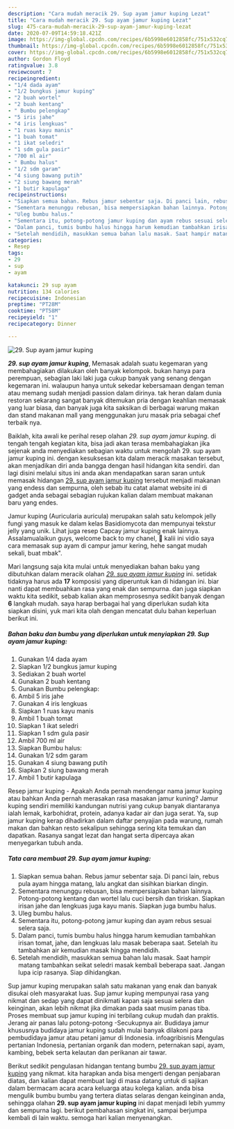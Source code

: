 ```yaml
---
description: "Cara mudah meracik 29. Sup ayam jamur kuping Lezat"
title: "Cara mudah meracik 29. Sup ayam jamur kuping Lezat"
slug: 475-cara-mudah-meracik-29-sup-ayam-jamur-kuping-lezat
date: 2020-07-09T14:59:18.421Z
image: https://img-global.cpcdn.com/recipes/6b5998e6012858fc/751x532cq70/29-sup-ayam-jamur-kuping-foto-resep-utama.jpg
thumbnail: https://img-global.cpcdn.com/recipes/6b5998e6012858fc/751x532cq70/29-sup-ayam-jamur-kuping-foto-resep-utama.jpg
cover: https://img-global.cpcdn.com/recipes/6b5998e6012858fc/751x532cq70/29-sup-ayam-jamur-kuping-foto-resep-utama.jpg
author: Gordon Floyd
ratingvalue: 3.8
reviewcount: 7
recipeingredient:
- "1/4 dada ayam"
- "1/2 bungkus jamur kuping"
- "2 buah wortel"
- "2 buah kentang"
- " Bumbu pelengkap"
- "5 iris jahe"
- "4 iris lengkuas"
- "1 ruas kayu manis"
- "1 buah tomat"
- "1 ikat seledri"
- "1 sdm gula pasir"
- "700 ml air"
- " Bumbu halus"
- "1/2 sdm garam"
- "4 siung bawang putih"
- "2 siung bawang merah"
- "1 butir kapulaga"
recipeinstructions:
- "Siapkan semua bahan. Rebus jamur sebentar saja. Di panci lain, rebus pula ayam hingga matang, lalu angkat dan sisihkan biarkan dingin."
- "Sementara menunggu rebusan, bisa mempersiapkan bahan lainnya. Potong-potong kentang dan wortel lalu cuci bersih dan tiriskan. Siapkan irisan jahe dan lengkuas juga kayu manis. Siapkan juga bumbu halus."
- "Uleg bumbu halus."
- "Sementara itu, potong-potong jamur kuping dan ayam rebus sesuai selera saja."
- "Dalam panci, tumis bumbu halus hingga harum kemudian tambahkan irisan tomat, jahe, dan lengkuas lalu masak beberapa saat. Setelah itu tambahkan air kemudian masak hingga mendidih."
- "Setelah mendidih, masukkan semua bahan lalu masak. Saat hampir matang tambahkan seikat seledri masak kembali beberapa saat. Jangan lupa icip rasanya. Siap dihidangkan."
categories:
- Resep
tags:
- 29
- sup
- ayam

katakunci: 29 sup ayam 
nutrition: 134 calories
recipecuisine: Indonesian
preptime: "PT28M"
cooktime: "PT58M"
recipeyield: "1"
recipecategory: Dinner

---
```



![29. Sup ayam jamur kuping](https://img-global.cpcdn.com/recipes/6b5998e6012858fc/751x532cq70/29-sup-ayam-jamur-kuping-foto-resep-utama.jpg)

<b><i>29. sup ayam jamur kuping</i></b>, Memasak adalah suatu kegemaran yang membahagiakan dilakukan oleh banyak kelompok. bukan hanya para perempuan, sebagian laki laki juga cukup banyak yang senang dengan kegemaran ini. walaupun hanya untuk sekedar kebersamaan dengan teman atau memang sudah menjadi passion dalam dirinya. tak heran dalam dunia restoran sekarang sangat banyak ditemukan pria dengan keahlian memasak yang luar biasa, dan banyak juga kita saksikan di berbagai warung makan dan stand makanan mall yang menggunakan juru masak pria sebagai chef terbaik nya.

Baiklah, kita awali ke perihal resep olahan <i>29. sup ayam jamur kuping</i>. di tengah tengah kegiatan kita, bisa jadi akan terasa membahagiakan jika sejenak anda menyediakan sebagian waktu untuk mengolah 29. sup ayam jamur kuping ini. dengan kesuksesan kita dalam meracik masakan tersebut, akan menjadikan diri anda bangga dengan hasil hidangan kita sendiri. dan lagi disini melalui situs ini anda akan mendapatkan saran saran untuk memasak hidangan <u>29. sup ayam jamur kuping</u> tersebut menjadi makanan yang endess dan sempurna, oleh sebab itu catat alamat website ini di gadget anda sebagai sebagian rujukan kalian dalam membuat makanan baru yang endes.

Jamur kuping (Auricularia auricula) merupakan salah satu kelompok jelly fungi yang masuk ke dalam kelas Basidiomycota dan mempunyai tekstur jelly yang unik. Lihat juga resep Capcay jamur kuping enak lainnya. Assalamualaikun guys, welcome back to my chanel, 🙂 kalii ini vidio saya cara memasak sup ayam di campur jamur kering, hehe sangat mudah sekali, buat mbak&#34;.


Mari langsung saja kita mulai untuk menyediakan bahan baku yang dibutuhkan dalam meracik olahan <u><i>29. sup ayam jamur kuping</i></u> ini. setidak tidaknya harus ada <b>17</b> komposisi yang diperuntuk kan di hidangan ini. biar nanti dapat membuahkan rasa yang enak dan sempurna. dan juga siapkan waktu kita sedikit, sebab kalian akan memprosesnya sedikit banyak dengan <b>6</b> langkah mudah. saya harap berbagai hal yang diperlukan sudah kita siapkan disini, yuk mari kita olah dengan mencatat dulu bahan keperluan berikut ini.

<!--inarticleads1-->

##### Bahan baku dan bumbu yang diperlukan untuk menyiapkan 29. Sup ayam jamur kuping:

1. Gunakan 1/4 dada ayam
1. Siapkan 1/2 bungkus jamur kuping
1. Sediakan 2 buah wortel
1. Gunakan 2 buah kentang
1. Gunakan  Bumbu pelengkap:
1. Ambil 5 iris jahe
1. Gunakan 4 iris lengkuas
1. Siapkan 1 ruas kayu manis
1. Ambil 1 buah tomat
1. Siapkan 1 ikat seledri
1. Siapkan 1 sdm gula pasir
1. Ambil 700 ml air
1. Siapkan  Bumbu halus:
1. Gunakan 1/2 sdm garam
1. Gunakan 4 siung bawang putih
1. Siapkan 2 siung bawang merah
1. Ambil 1 butir kapulaga


Resep jamur kuping - Apakah Anda pernah mendengar nama jamur kuping atau bahkan Anda pernah merasakan rasa masakan jamur kuning? Jamur kuping sendiri memiliki kandungan nutrisi yang cukup banyak diantaranya ialah lemak, karbohidrat, protein, adanya kadar air dan juga serat. Ya, sup jamur kuping kerap dihadirkan dalam daftar penyajian pada warung, rumah makan dan bahkan resto sekalipun sehingga sering kita temukan dan dapatkan. Rasanya sangat lezat dan hangat serta dipercaya akan menyegarkan tubuh anda. 

<!--inarticleads2-->

##### Tata cara membuat 29. Sup ayam jamur kuping:

1. Siapkan semua bahan. Rebus jamur sebentar saja. Di panci lain, rebus pula ayam hingga matang, lalu angkat dan sisihkan biarkan dingin.
1. Sementara menunggu rebusan, bisa mempersiapkan bahan lainnya. Potong-potong kentang dan wortel lalu cuci bersih dan tiriskan. Siapkan irisan jahe dan lengkuas juga kayu manis. Siapkan juga bumbu halus.
1. Uleg bumbu halus.
1. Sementara itu, potong-potong jamur kuping dan ayam rebus sesuai selera saja.
1. Dalam panci, tumis bumbu halus hingga harum kemudian tambahkan irisan tomat, jahe, dan lengkuas lalu masak beberapa saat. Setelah itu tambahkan air kemudian masak hingga mendidih.
1. Setelah mendidih, masukkan semua bahan lalu masak. Saat hampir matang tambahkan seikat seledri masak kembali beberapa saat. Jangan lupa icip rasanya. Siap dihidangkan.


Sup jamur kuping merupakan salah satu makanan yang enak dan banyak disukai oleh masyarakat luas. Sup jamur kuping mempunyai rasa yang nikmat dan sedap yang dapat dinikmati kapan saja sesuai selera dan keinginan, akan lebih nikmat jika dimakan pada saat musim panas tiba. Proses membuat sup jamur kuping ini terbilang cukup mudah dan praktis. Jerang air panas lalu potong-potong -Secukupnya air. Budidaya jamur khususnya budidaya jamur kuping sudah mulai banyak dilakoni para pembudidaya jamur atau petani jamur di Indonesia. infoagribisnis Mengulas pertanian Indonesia, pertanian organik dan modern, peternakan sapi, ayam, kambing, bebek serta kelautan dan perikanan air tawar. 

Berikut sedikit pengulasan hidangan tentang bumbu <u>29. sup ayam jamur kuping</u> yang nikmat. kita harapkan anda bisa mengerti dengan penjabaran diatas, dan kalian dapat membuat lagi di masa datang untuk di sajikan dalam bermacam acara acara keluarga atau kolega kalian. anda bisa mengulik bumbu bumbu yang tertera diatas selaras dengan keinginan anda, sehingga olahan <b>29. sup ayam jamur kuping</b> ini dapat menjadi lebih yummy dan sempurna lagi. berikut pembahasan singkat ini, sampai berjumpa kembali di lain waktu. semoga hari kalian menyenangkan.

